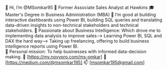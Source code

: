 👋 Hi, I’m @MSomkar95 
💼 Former Associate Sales Analyst at Hawkins
🎓 Master's Degree in Business Administration (MBA)
👀 I’m good at building interactive dashboards using Power BI, building SQL queries and translating data-driven insights to non-technical stakeholders and technical stakeholders.
🚀 Passionate about Business Intelligence: Which drove me to implementing data analysis to improve sales--> Learning Power BI, SQL and DAX the hard way--> Taking up freelancing, offering to build business intelligence reports using Power BI.    
💬 Personal mission: To help businesses with informed data-decision making.
👀 [https://my.novypro.com/ms-omkar]
👀 [https://medium.com/@msomkar195]
📫 [msomkar195@gmail.com] 
<!---
MSomkar95/MSomkar95 is a ✨ special ✨ repository because its `README.md` (this file) appears on your GitHub profile.
You can click the Preview link to take a look at your changes.
--->
